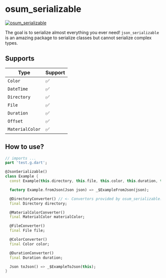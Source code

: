 # osum_serializable

[![osum_serializable](https://github.com/aswinmurali-io/osum_serializable/actions/workflows/osum_serializable.yaml/badge.svg)](https://github.com/aswinmurali-io/osum_serializable/actions/workflows/osum_serializable.yaml)

The goal is to serialize almost everything you ever need! `json_serializable` is an amazing package to serialize classes but cannot serialize complex types.

## Supports

|Type|Support|
|---|---|
|`Color`|✅|
|`DateTime`|✅|
|`Directory`|✅|
|`File`|✅|
|`Duration`|✅|
|`Offset`|✅|
|`MaterialColor`|✅|

## How to use?

```dart
// imports ...
part 'test.g.dart';

@JsonSerializable()
class Example {
  const Example(this.directory, this.file, this.color, this.duration, this.materialColor);

  factory Example.fromJson(Json json) => _$ExampleFromJson(json);

  @DirectoryConverter() // <- Convertors provided by osum_serializable!
  final Directory directory;

  @MaterialColorConverter()
  final MaterialColor materialColor;

  @FileConverter()
  final File file;

  @ColorConverter()
  final Color color;

  @DurationConverter()
  final Duration duration;

  Json toJson() => _$ExampleToJson(this);
}
```
